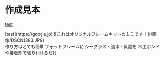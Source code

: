 # 作成見本
[test](https://google.jp)
<div class="columns">
  <div class="column">
    [test](https://google.jp)
    ![これはオリジナルフレームキットの１こです！](/画像/DSCN1383.JPG)
  <div>
  <div class="column">  
    作り方はとても簡単
    フォットフレームに
    シーグラス・流木・貝殻を
    木工ボンドや接着剤で張り付けるだけ
  </div>
</div>
